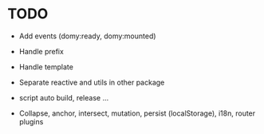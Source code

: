 # TODO

- Add events (domy:ready, domy:mounted)
- Handle prefix
- Handle template

- Separate reactive and utils in other package
- script auto build, release ...

- Collapse, anchor, intersect, mutation, persist (localStorage), i18n, router plugins
